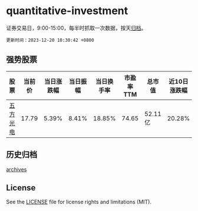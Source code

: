 # quantitative-investment

证券交易日，9:00-15:00，每半时抓取一次数据，按天[归档](archives)。

`更新时间：2023-12-20 10:30:42 +0800`

## 强势股票

|股票|当前价|当日涨跌幅|当日振幅|当日换手率|市盈率TTM|总市值|近10日涨跌幅|
|----|----|----|----|----|----|----|----|
|[五方光电](https://xueqiu.com/S/SZ002962)|17.79|5.39%|8.41%|18.85%|74.65|52.11亿|20.28%|

## 历史归档

[archives](archives)

## License

See the [LICENSE](LICENSE) file for license rights and limitations (MIT).